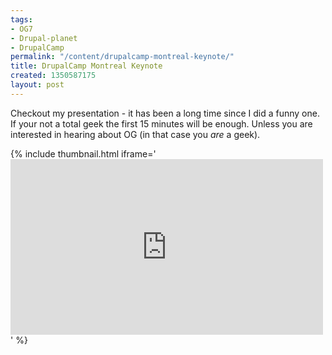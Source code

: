 ```yaml
---
tags:
- OG7
- Drupal-planet
- DrupalCamp
permalink: "/content/drupalcamp-montreal-keynote/"
title: DrupalCamp Montreal Keynote
created: 1350587175
layout: post
---
```

Checkout my presentation - it has been a long time since I did a funny one.
If your not a total geek the first 15 minutes will be enough. Unless you are interested in hearing about OG (in that case you _are_ a geek).

<!-- more -->

{% include thumbnail.html iframe='<iframe src="https://player.vimeo.com/video/51646056?byline=0&amp;portrait=0" width="500" height="281" frameborder="0" webkitAllowFullScreen mozallowfullscreen allowFullScreen></iframe>' %}
